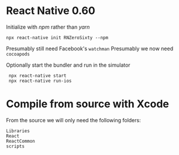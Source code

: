 # React Native 0.60

Initialize with _npm_ rather than _yarn_

    npx react-native init RNZeroSixty --npm

Presumably still need Facebook's `watchman` 
Presumably we now need `cocoapods`

Optionally start the bundler and run in the simulator

     npx react-native start
     npx react-native run-ios

# Compile from source with Xcode

From the source we will only need the following folders:

    Libraries
    React
    ReactCommon
    scripts
